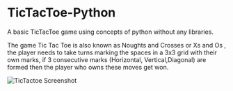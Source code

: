 # TicTacToe-Python
A basic TicTacToe game using concepts of python without any libraries.

The game Tic Tac Toe is also known as Noughts and Crosses or Xs and Os ,
the player needs to take turns marking the spaces in a 3x3 grid with their own marks,
if 3 consecutive marks (Horizontal, Vertical,Diagonal) are formed then the player who owns these moves get won.

![TicTactoe Screenshot](https://user-images.githubusercontent.com/49182381/175345677-283d9c34-9273-474a-a878-b03870695761.PNG)
